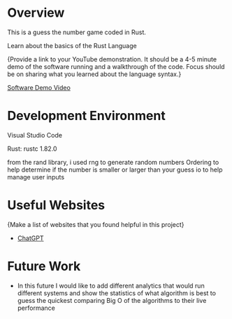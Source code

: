 # Overview

This is a guess the number game coded in Rust.

Learn about the basics of the Rust Language

{Provide a link to your YouTube demonstration. It should be a 4-5 minute demo of the software running and a walkthrough of the code. Focus should be on sharing what you learned about the language syntax.}

[Software Demo Video](https://youtu.be/bU_OULwUKgM)

# Development Environment

Visual Studio Code

Rust: rustc 1.82.0

from the rand library, i used rng to generate random numbers
Ordering to help determine if the number is smaller or larger than your guess
io to help manage user inputs

# Useful Websites

{Make a list of websites that you found helpful in this project}

- [ChatGPT](https://chatgpt.com/)

# Future Work

- In this future I would like to add different analytics that would run different systems and show the statistics of what algorithm is best to guess the quickest comparing Big O of the algorithms to their live performance
